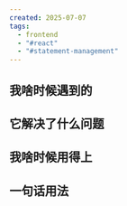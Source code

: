 ```yaml
---
created: 2025-07-07
tags:
  - frontend
  - "#react"
  - "#statement-management"
---
```

## 我啥时候遇到的

## 它解决了什么问题

## 我啥时候用得上

## 一句话用法
